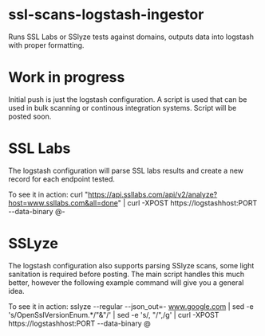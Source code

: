 # ssl-scans-logstash-ingestor
Runs SSL Labs or SSlyze tests against domains, outputs data into logstash with proper formatting.

# Work in progress
Initial push is just the logstash configuration.  A script is used that can be used in bulk scanning or continous integration systems.  Script will be posted soon.

# SSL Labs
The logstash configuration will parse SSL labs results and create a new record for each endpoint tested. 

To see it in action:   curl "https://api.ssllabs.com/api/v2/analyze?host=www.ssllabs.com&all=done" | curl -XPOST https://logstashhost:PORT --data-binary @-

# SSLyze

The logstash configuration also supports parsing SSlyze scans, some light sanitation is required before posting.  The main script handles this much better, however the following example command will give you a general idea.

To see it in action:  sslyze --regular --json_out=- www.google.com | sed -e 's/OpenSslVersionEnum.*/"&"/' | sed -e 's/, "/",/g' | curl -XPOST https://logstashhost:PORT --data-binary @